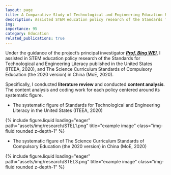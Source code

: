 ```yaml
---
layout: page
title: A Comparative Study of Technological and Engineering Education Policies in China and the USA
description: Assisted STEM education policy research of the Standards for Technological and Engineering Literacy published in the United States (ITEEA, 2020), and The Science Curriculum Standards of Compulsory Education (the 2020 version) in China (MoE, 2020). Conducted literature review and conducted content analysis
img: 
importance: 95     
category: Education
related_publications: true
---
```


Under the guidance of the project’s principal investigator _**[Prof. Bing WEI](https://fed.um.edu.mo/zh-hant/bing-wei/)**_, I assisted in STEM education policy research of the Standards for Technological and Engineering Literacy published in the United States (ITEEA, 2020), and The Science Curriculum Standards of Compulsory Education (the 2020 version) in China (MoE, 2020). 

Specifically, I conducted **literature review** and conducted **content analysis**. The content analysis and coding work for each policy centered around its systematic figure.

+ The systematic figure of Standards for Technological and Engineering Literacy in the United States (ITEEA, 2020)

<div class="row">
    <div class="col-sm mt-3 mt-md-0">
        {% include figure.liquid loading="eager" path="assets/img/research/STEL1.png" title="example image" class="img-fluid rounded z-depth-1" %}
    </div>
</div>

+ The systematic figure of The Science Curriculum Standards of Compulsory Education (the 2020 version) in China (MoE, 2020)

<div class="row">
    <div class="col-sm mt-3 mt-md-0">
        {% include figure.liquid loading="eager" path="assets/img/research/STEL3.png" title="example image" class="img-fluid rounded z-depth-1" %}
    </div>
</div>